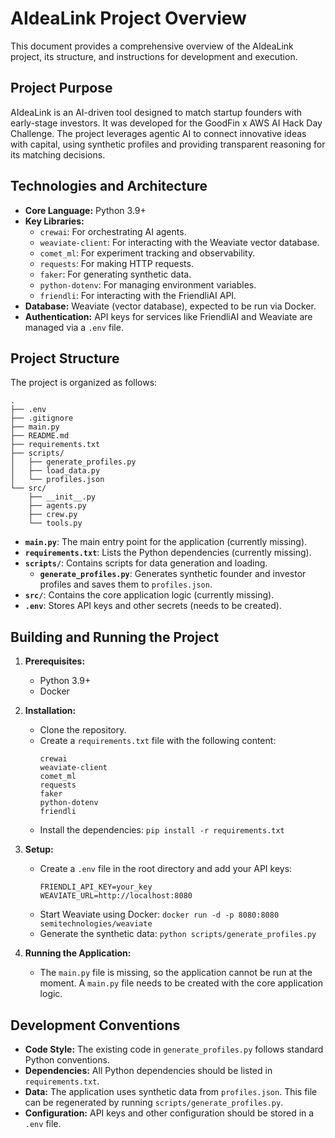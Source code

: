 # AIdeaLink Project Overview

This document provides a comprehensive overview of the AIdeaLink project, its structure, and instructions for development and execution.

## Project Purpose

AIdeaLink is an AI-driven tool designed to match startup founders with early-stage investors. It was developed for the GoodFin x AWS AI Hack Day Challenge. The project leverages agentic AI to connect innovative ideas with capital, using synthetic profiles and providing transparent reasoning for its matching decisions.

## Technologies and Architecture

*   **Core Language:** Python 3.9+
*   **Key Libraries:**
    *   `crewai`: For orchestrating AI agents.
    *   `weaviate-client`: For interacting with the Weaviate vector database.
    *   `comet_ml`: For experiment tracking and observability.
    *   `requests`: For making HTTP requests.
    *   `faker`: For generating synthetic data.
    *   `python-dotenv`: For managing environment variables.
    *   `friendli`: For interacting with the FriendliAI API.
*   **Database:** Weaviate (vector database), expected to be run via Docker.
*   **Authentication:** API keys for services like FriendliAI and Weaviate are managed via a `.env` file.

## Project Structure

The project is organized as follows:

```
.
├── .env
├── .gitignore
├── main.py
├── README.md
├── requirements.txt
├── scripts/
│   ├── generate_profiles.py
│   ├── load_data.py
│   └── profiles.json
└── src/
    ├── __init__.py
    ├── agents.py
    ├── crew.py
    └── tools.py
```

*   **`main.py`**: The main entry point for the application (currently missing).
*   **`requirements.txt`**: Lists the Python dependencies (currently missing).
*   **`scripts/`**: Contains scripts for data generation and loading.
    *   **`generate_profiles.py`**: Generates synthetic founder and investor profiles and saves them to `profiles.json`.
*   **`src/`**: Contains the core application logic (currently missing).
*   **`.env`**: Stores API keys and other secrets (needs to be created).

## Building and Running the Project

1.  **Prerequisites:**
    *   Python 3.9+
    *   Docker

2.  **Installation:**
    *   Clone the repository.
    *   Create a `requirements.txt` file with the following content:
        ```
        crewai
        weaviate-client
        comet_ml
        requests
        faker
        python-dotenv
        friendli
        ```
    *   Install the dependencies: `pip install -r requirements.txt`

3.  **Setup:**
    *   Create a `.env` file in the root directory and add your API keys:
        ```
        FRIENDLI_API_KEY=your_key
        WEAVIATE_URL=http://localhost:8080
        ```
    *   Start Weaviate using Docker: `docker run -d -p 8080:8080 semitechnologies/weaviate`
    *   Generate the synthetic data: `python scripts/generate_profiles.py`

4.  **Running the Application:**
    *   The `main.py` file is missing, so the application cannot be run at the moment. A `main.py` file needs to be created with the core application logic.

## Development Conventions

*   **Code Style:** The existing code in `generate_profiles.py` follows standard Python conventions.
*   **Dependencies:** All Python dependencies should be listed in `requirements.txt`.
*   **Data:** The application uses synthetic data from `profiles.json`. This file can be regenerated by running `scripts/generate_profiles.py`.
*   **Configuration:** API keys and other configuration should be stored in a `.env` file.
